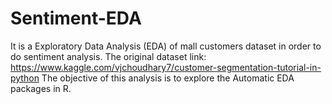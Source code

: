 # Sentiment-EDA
It is a Exploratory Data Analysis (EDA) of mall customers dataset in order to do sentiment analysis.
The original dataset link: https://www.kaggle.com/vjchoudhary7/customer-segmentation-tutorial-in-python
The objective of this analysis is to explore the Automatic EDA packages in R.
